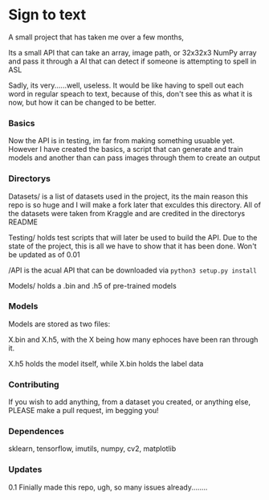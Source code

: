 # Sign to text

A small project that has taken me over a few months,

Its a small API that can take an array, image path, or 32x32x3 NumPy array and pass it through a AI that can detect if someone is attempting to spell in ASL

Sadly, its very......well, useless. It would be like having to spell out each word in regular speach to text, because of this, don't see this as what it is now, but how it can be changed to be better.

### Basics

Now the API is in testing, im far from making something usuable yet. However I have created the basics, a script that can generate and train models and another than can pass images through them to create an output


### Directorys

Datasets/ is a list of datasets used in the project, its the main reason this repo is so huge and I will make a fork later that exculdes this directory. All of the datasets were taken from Kraggle and are credited in the directorys README

Testing/ holds test scripts that will later be used to build the API. Due to the state of the project, this is all we have to show that it has been done. Won't be updated as of 0.01

/API is the acual API that can be downloaded via `python3 setup.py install`


Models/ holds a .bin and .h5 of pre-trained models

### Models

Models are stored as two files:

X.bin and X.h5, with the X being how many ephoces have been ran through it. 

X.h5 holds the model itself, while X.bin holds the label data

### Contributing

If you wish to add anything, from a dataset you created, or anything else, PLEASE make a pull request, im begging you!

### Dependences

sklearn, tensorflow, imutils, numpy, cv2, matplotlib

### Updates

0.1 Finially made this repo, ugh, so many issues already........

